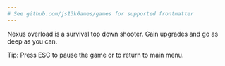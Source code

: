 ```yaml
---
# See github.com/js13kGames/games for supported frontmatter
---
```

Nexus overload is a survival top down shooter.
Gain upgrades and go as deep as you can.

Tip: Press ESC to pause the game or to return to main menu.